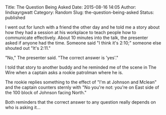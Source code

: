 Title: The Question Being Asked
Date: 2015-08-16 14:05
Author: lindsayrgwatt
Category: Random
Slug: the-question-being-asked
Status: published

I went out for lunch with a friend the other day and he told me a story about how they had a session at his workplace to teach people how to communicate effectively. About 10 minutes into the talk, the presenter asked if anyone had the time. Someone said "I think it's 2:10;" someone else shouted out "It's 2:11."

"No," The presenter said. "The correct answer is 'yes'."

I told that story to another buddy and he reminded me of the scene in The Wire when a captain asks a rookie patrolman where he is.

The rookie replies something to the effect of "I'm at Johnson and Mclean" and the captain counters sternly with "No you're not: you're on East side of the 100 block of Johnson facing North."

Both reminders that the correct answer to any question really depends on who is asking it...
